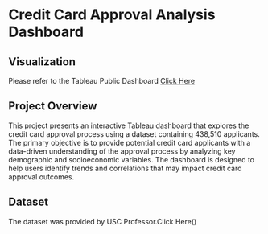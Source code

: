 # Credit Card Approval Analysis Dashboard
## Visualization
Please refer to the Tableau Public Dashboard [Click Here](https://public.tableau.com/views/CreditCardApprovalAnalysis_17453747124030/FrontPage?:language=en-US&:sid=&:redirect=auth&:display_count=n&:origin=viz_share_link)
## Project Overview
This project presents an interactive Tableau dashboard that explores the credit card approval process using a dataset containing 438,510 applicants. The primary objective is to provide potential credit card applicants with a data-driven understanding of the approval process by analyzing key demographic and socioeconomic variables. The dashboard is designed to help users identify trends and correlations that may impact credit card approval outcomes.
## Dataset
The dataset was provided by USC Professor.Click Here()
